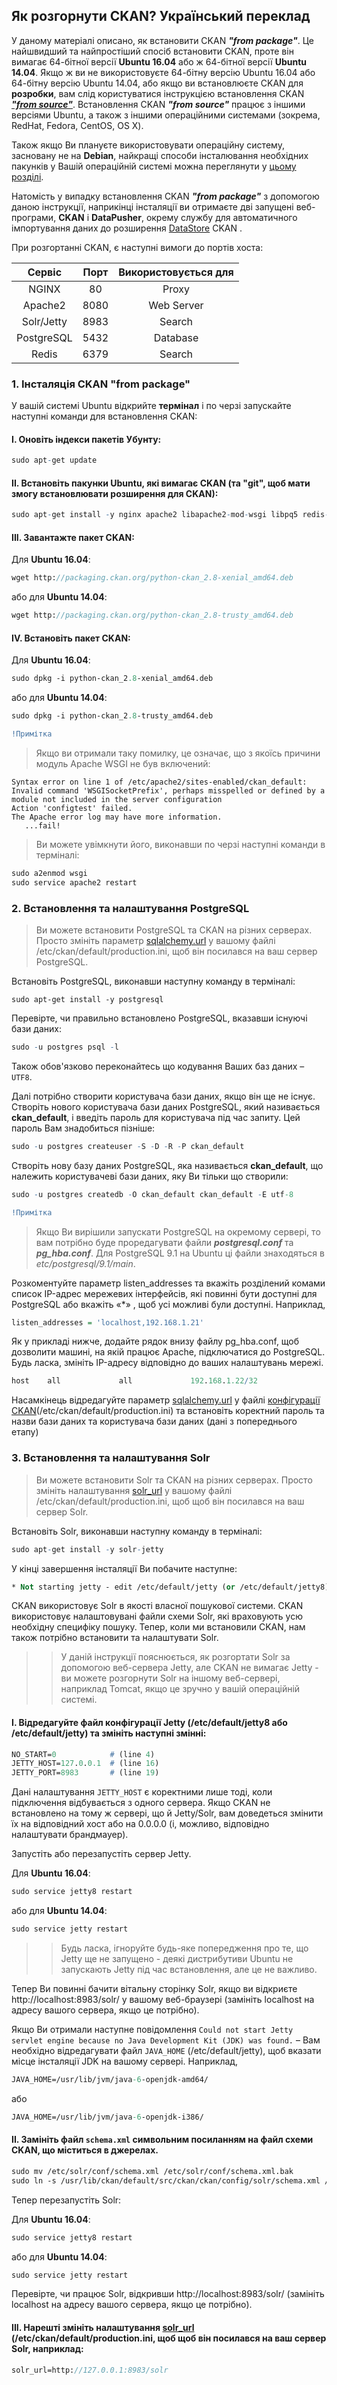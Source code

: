 ## Як розгорнути CKAN? Український переклад

У даному матеріалі описано, як встановити CKAN ***"from package"***. Це найшвидший та найпростіший спосіб встановити CKAN, проте він вимагає 64-бітної версії **Ubuntu 16.04** або ж 64-бітної версії **Ubuntu 14.04**. Якщо ж ви не використовуєте 64-бітну версію Ubuntu 16.04 або 64-бітну версію Ubuntu 14.04, або якщо ви встановлюєте CKAN для **розробки**, вам слід користуватися інструкцією встановлення CKAN [***"from source"***](https://docs.ckan.org/en/2.8/maintaining/installing/install-from-source.html). Встановлення CKAN ***"from source"*** працює з іншими версіями Ubuntu, а також з іншими операційними системами (зокрема, RedHat, Fedora, CentOS, OS X).

Також якщо Ви плануєте використовувати операційну систему, засновану не на **Debian**, найкращі способи інсталювання необхідних пакунків у Вашій операційній системі можна переглянути у [цьому розділі](https://github.com/ckan/ckan/wiki/How-to-Install-CKAN).

Натомість у випадку встановлення CKAN ***"from package"*** з допомогою даною інструкції, наприкінці інсталяції ви отримаєте дві запущені веб-програми, **CKAN** і **DataPusher**, окрему службу для автоматичного імпортування даних до розширення [DataStore](https://docs.ckan.org/en/2.8/maintaining/datastore.html) CKAN .

При розгортанні CKAN, є наступні вимоги до портів хоста:

|Сервіс|Порт|Використовується для|
| :---: | :---:|:---:|
|NGINX	|80	|Proxy|
|Apache2	|8080|	Web Server
|Solr/Jetty|	8983	|Search
|PostgreSQL|	5432	|Database
|Redis|	6379|	Search

### 1. Інсталяція CKAN "from package"

У вашій системі Ubuntu відкрийте **термінал** і по черзі запускайте наступні команди для встановлення CKAN:

#### I. Оновіть індекси пакетів Убунту:

```r
sudo apt-get update
```
#### II. Встановіть пакунки Ubuntu, які вимагає CKAN (та "git", щоб мати змогу встановлювати розширення для CKAN):

```r
sudo apt-get install -y nginx apache2 libapache2-mod-wsgi libpq5 redis-server git-core
```
#### III. Завантажте пакет CKAN:

Для **Ubuntu 16.04**:

```p
wget http://packaging.ckan.org/python-ckan_2.8-xenial_amd64.deb
```
або для **Ubuntu 14.04**:
```p
wget http://packaging.ckan.org/python-ckan_2.8-trusty_amd64.deb
```

#### IV. Встановіть пакет CKAN:
Для **Ubuntu 16.04**:

```p
sudo dpkg -i python-ckan_2.8-xenial_amd64.deb
```

або для **Ubuntu 14.04**:
```p
sudo dpkg -i python-ckan_2.8-trusty_amd64.deb
```

```diff
!Примітка
```
> Якщо ви отримали таку помилку, це означає, що з якоїсь причини модуль Apache WSGI не був включений:

```
Syntax error on line 1 of /etc/apache2/sites-enabled/ckan_default:
Invalid command 'WSGISocketPrefix', perhaps misspelled or defined by a module not included in the server configuration
Action 'configtest' failed.
The Apache error log may have more information.
   ...fail!
```
> Ви можете увімкнути його, виконавши по черзі наступні команди в терміналі:

```p
sudo a2enmod wsgi
sudo service apache2 restart
```
### 2. Встановлення та налаштування PostgreSQL

> Ви можете встановити PostgreSQL та CKAN на різних серверах. Просто змініть параметр [sqlalchemy.url](https://docs.ckan.org/en/2.8/maintaining/configuration.html#sqlalchemy-url) у вашому файлі /etc/ckan/default/production.ini, щоб він посилався на ваш сервер PostgreSQL.

Встановіть PostgreSQL, виконавши наступну команду в терміналі:

```
sudo apt-get install -y postgresql
```
Перевірте, чи правильно встановлено PostgreSQL, вказавши існуючі бази даних:

```r
sudo -u postgres psql -l
```

Також обов'язково переконайтесь що кодування Ваших баз даних – `UTF8`.

Далі потрібно створити користувача бази даних, якщо він ще не існує. Створіть нового користувача бази даних PostgreSQL, який називається **ckan_default**, і введіть пароль для користувача під час запиту. Цей пароль Вам знадобиться пізніше:

```r
sudo -u postgres createuser -S -D -R -P ckan_default
```

Створіть нову базу даних PostgreSQL, яка називається **ckan_default**, що належить користувачеві бази даних, яку Ви тільки що створили:
```r
sudo -u postgres createdb -O ckan_default ckan_default -E utf-8
```

```diff
!Примітка
```
> Якщо Ви вирішили запускати PostgreSQL на окремому сервері, то вам потрібно буде проредагувати файли ***postgresql.conf*** та ***pg_hba.conf***. Для PostgreSQL 9.1 на Ubuntu ці файли знаходяться в *etc/postgresql/9.1/main*.

Розкоментуйте параметр listen_addresses та вкажіть розділений комами список IP-адрес мережевих інтерфейсів, які повинні бути доступні для PostgreSQL або  вкажіть «*» , щоб усі можливі були доступні. Наприклад,

```r
listen_addresses = 'localhost,192.168.1.21'
```
Як у прикладі нижче, додайте рядок внизу файлу pg_hba.conf, щоб дозволити машині, на якій працює Apache, підключатися до PostgreSQL. Будь ласка, змініть IP-адресу відповідно до ваших налаштувань мережі.

```r
host    all             all             192.168.1.22/32                 md5
```
Насамкінець відредагуйте параметр [sqlalchemy.url](https://docs.ckan.org/en/2.8/maintaining/configuration.html#sqlalchemy-url) у файлі [конфігурації CKAN](https://docs.ckan.org/en/2.8/maintaining/configuration.html#config-file)(/etc/ckan/default/production.ini) та встановіть коректний пароль та назви бази даних та користувача бази даних (дані з попереднього етапу)

### 3. Встановлення та налаштування Solr 
> Ви можете встановити Solr та CKAN на різних серверах. Просто змініть налаштування [solr_url](https://docs.ckan.org/en/2.8/maintaining/configuration.html#solr-url) у вашому файлі /etc/ckan/default/production.ini, щоб щоб він посилався на ваш сервер Solr.

Встановіть Solr, виконавши наступну команду в терміналі:

```r
sudo apt-get install -y solr-jetty
```

У кінці завершення інсталяції Ви побачите наступне:

```p
* Not starting jetty - edit /etc/default/jetty (or /etc/default/jetty8) and change NO_START to be 0 (or comment it out).
```

CKAN використовує Solr в якості власної пошукової системи. CKAN використовує налаштовувані файли схеми Solr, які враховують усю необхідну специфіку пошуку. Тепер, коли ми встановили CKAN, нам також потрібно встановити та налаштувати Solr.

>> У даній інструкції пояснюється, як розгортати Solr за допомогою веб-сервера Jetty, але CKAN не вимагає Jetty - ви можете розгорнути Solr на іншому веб-сервері, наприклад Tomcat, якщо це зручно у вашій операційній системі.

#### I. Відредагуйте файл конфігурації Jetty (/etc/default/jetty8 або /etc/default/jetty) та змініть наступні змінні:

```p
NO_START=0            # (line 4)
JETTY_HOST=127.0.0.1  # (line 16)
JETTY_PORT=8983       # (line 19)
```
Дані налаштування `JETTY_HOST` є коректними лише тоді, коли підключення відбувається з одного сервера. Якщо CKAN не встановлено на тому ж сервері, що й Jetty/Solr, вам доведеться змінити їх на відповідний хост або на 0.0.0.0 (і, можливо, відповідно налаштувати брандмауер).

Запустіть або перезапустіть сервер Jetty.

Для **Ubuntu 16.04**:

```p
sudo service jetty8 restart
```

або для **Ubuntu 14.04**:
```p
sudo service jetty restart
```

>> Будь ласка, ігноруйте будь-яке попередження про те, що Jetty ще не запущено - деякі дистрибутиви Ubuntu не запускають Jetty під час встановлення, але це не важливо.

Тепер Ви повинні бачити вітальну сторінку Solr, якщо ви відкриєте http://localhost:8983/solr/ у вашому веб-браузері (замініть localhost на адресу вашого сервера, якщо це потрібно).

Якщо Ви отримали наступне повідомлення
`Could not start Jetty servlet engine because no Java Development Kit (JDK) was found.` – Вам необхідно відредагувати файл `JAVA_HOME` (/etc/default/jetty), щоб вказати місце інсталяції JDK на вашому сервері.
Наприклад, 
```p
JAVA_HOME=/usr/lib/jvm/java-6-openjdk-amd64/
```
або
```p
JAVA_HOME=/usr/lib/jvm/java-6-openjdk-i386/
```

#### II. Замініть файл **`schema.xml`** символьним посиланням на файл схеми CKAN, що міститься в джерелах.
```p
sudo mv /etc/solr/conf/schema.xml /etc/solr/conf/schema.xml.bak
sudo ln -s /usr/lib/ckan/default/src/ckan/ckan/config/solr/schema.xml /etc/solr/conf/schema.xml
```
Тепер перезапустіть Solr:

Для **Ubuntu 16.04**:

```p
sudo service jetty8 restart
```

або для **Ubuntu 14.04**:
```p
sudo service jetty restart
```
Перевірте, чи працює Solr, відкривши http://localhost:8983/solr/ (замініть localhost на адресу вашого сервера, якщо це потрібно).

#### III. Нарешті змініть налаштування [solr_url](https://docs.ckan.org/en/2.8/maintaining/configuration.html#solr-url) (/etc/ckan/default/production.ini, щоб щоб він посилався на ваш сервер Solr, наприклад:
```p
solr_url=http://127.0.0.1:8983/solr
```
